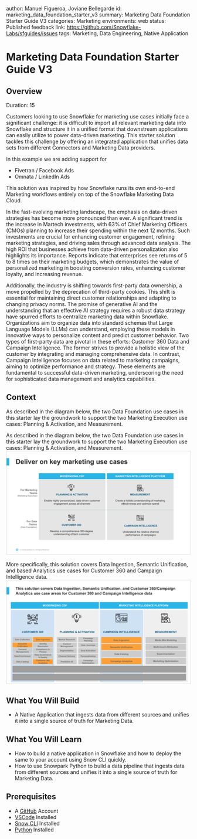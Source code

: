 author: Manuel Figueroa, Joviane Bellegarde
id: marketing_data_foundation_starter_v3
summary: Marketing Data Foundation Starter Guide V3
categories: Marketing
environments: web
status: Published 
feedback link: https://github.com/Snowflake-Labs/sfguides/issues
tags: Marketing, Data Engineering, Native Application

# Marketing Data Foundation Starter Guide V3
<!-- ------------------------ -->
## Overview 

Duration: 15

Customers looking to use Snowflake for marketing use cases initially face a significant challenge: it is difficult to import all relevant marketing data into Snowflake and structure it in a unified format that downstream applications can easily utilize to power data-driven marketing. This starter solution tackles this challenge by offering an integrated application that unifies data sets from different Connectors and Marketing Data providers.

In this example we are adding support for 
- Fivetran / Facebook Ads
- Omnata / LinkedIn Ads

This solution was inspired by how Snowflake runs its own end-to-end Marketing workflows entirely on top of the Snowflake Marketing Data Cloud.

In the fast-evolving marketing landscape, the emphasis on data-driven strategies has become more pronounced than ever. A significant trend is the increase in Martech investments, with 63% of Chief Marketing Officers (CMOs) planning to increase their spending within the next 12 months. Such investments are crucial for enhancing customer engagement, refining marketing strategies, and driving sales through advanced data analysis. The high ROI that businesses achieve from data-driven personalization also highlights its importance. Reports indicate that enterprises see returns of 5 to 8 times on their marketing budgets, which demonstrates the value of personalized marketing in boosting conversion rates, enhancing customer loyalty, and increasing revenue.

Additionally, the industry is shifting towards first-party data ownership, a move propelled by the deprecation of third-party cookies. This shift is essential for maintaining direct customer relationships and adapting to changing privacy norms. The promise of generative AI and the understanding that an effective AI strategy requires a robust data strategy have spurred efforts to centralize marketing data within Snowflake. Organizations aim to organize data into standard schemas that Large Language Models (LLMs) can understand, employing these models in innovative ways to personalize content and predict customer behavior. Two types of first-party data are pivotal in these efforts: Customer 360 Data and Campaign Intelligence. The former strives to provide a holistic view of the customer by integrating and managing comprehensive data. In contrast, Campaign Intelligence focuses on data related to marketing campaigns, aiming to optimize performance and strategy. These elements are fundamental to successful data-driven marketing, underscoring the need for sophisticated data management and analytics capabilities.

## Context
As described in the diagram below, the two Data Foundation use cases in this starter lay the groundwork to support the two Marketing Execution use cases: Planning & Activation, and Measurement.

As described in the diagram below, the two Data Foundation use cases in this starter lay the groundwork to support the two Marketing Execution use cases: Planning & Activation, and Measurement.
![overview](assets/context.png)

More specifically, this solution covers Data Ingestion, Semantic Unification, and based Analytics use cases for Customer 360 and Campaign Intelligence data.
![overview](assets/context2.png)

## What You Will Build
- A Native Application that ingests data from different sources and unifies it into a single source of truth for Marketing Data.

## What You Will Learn
- How to build a native application in Snowflake and how to deploy the same to your account using Snow CLI quickly.
- How to use Snowpark Python to build a data pipeline that ingests data from different sources and unifies it into a single source of truth for Marketing Data.

## Prerequisites
- A [GitHub](https://github.com/) Account
- [VSCode](https://code.visualstudio.com/download) Installed
- [Snow CLI](https://docs.snowflake.com/developer-guide/snowflake-cli/index) Installed
- [Python](https://www.python.org/downloads/) Installed

[//]: # (<!-- ------------------------ -->)

[//]: # (## The App Architecture)

[//]: # ()
[//]: # (This solution consists of 2 individual solutions.)

[//]: # ()
[//]: # (### Data Foundation Starter for Customer 360)

[//]: # ()
[//]: # (![C360 Architecture]&#40;assets/Detailed_Arch-Customer72.png&#41;)

[//]: # ()
[//]: # (### Data Foundation Starter for Campaign Intelligence)

[//]: # ()
[//]: # (![C360 Architecture]&#40;assets/Detailed-Arch-Marketing72.png&#41;)

[//]: # ()
[//]: # ()
[//]: # (<!-- ------------------------ -->)

[//]: # (## Setup)

[//]: # ()
[//]: # (### Clone GitHub repository)

[//]: # (Duration: 2)

[//]: # ()
[//]: # (Clone the git repo to your local)

[//]: # ()
[//]: # (```console)

[//]: # (git clone https://github.com/Snowflake-Labs/sfguide-marketing-data-foundation-starter.git)

[//]: # (```)

[//]: # ()
[//]: # (### Create a connection)

[//]: # ()
[//]: # (Run the below command and provide your account details.)

[//]: # ()
[//]: # (```console)

[//]: # (snow connection add)

[//]: # (```)

[//]: # ()
[//]: # ()
[//]: # (Test your connection by running the below command)

[//]: # ()
[//]: # (```console)

[//]: # (snow connection test --connection="marketing_demo_conn")

[//]: # (```)

[//]: # ()
[//]: # (Refer to the screenshot below for more info.)

[//]: # ()
[//]: # ()
[//]: # (![Alt text]&#40;assets/Snowconnection-create-test.png&#41;)

[//]: # ()
[//]: # ()
[//]: # (## Create Database objects)

[//]: # ()
[//]: # (Duration: 2)

[//]: # ()
[//]: # (Navigate to the repo folder in your local machine and run the below command to create your database, schema and stage objects)

[//]: # ()
[//]: # (First lets export the connection name to the default connection)

[//]: # ()
[//]: # (```console)

[//]: # (export SNOWFLAKE_DEFAULT_CONNECTION_NAME=marketing_demo_conn)

[//]: # (```)

[//]: # ()
[//]: # (```console)

[//]: # (cd sfguide-marketing-data-foundation-starter)

[//]: # (```)

[//]: # ()
[//]: # (```console)

[//]: # (snow sql -f sql_scripts/setup.sql)

[//]: # (```)

[//]: # ()
[//]: # (![Alt text]&#40;assets/run-setup-script.png&#41;)

[//]: # ()
[//]: # (## Upload sample data to stage)

[//]: # ()
[//]: # (Duration: 4)

[//]: # ()
[//]: # (Upload all the sample data files in the folder data to the stage created in step 1)

[//]: # ()
[//]: # ()
[//]: # (```console)

[//]: # (snow stage copy data/worldcities.csv @MARKETING_DATA_FOUNDATION.demo.data_stg/data)

[//]: # (```)

[//]: # ()
[//]: # (```console)

[//]: # (snow stage copy data/sf_data/ @MARKETING_DATA_FOUNDATION.demo.data_stg/data/sf_data/ --parallel 10)

[//]: # (```)

[//]: # ()
[//]: # (```console)

[//]: # (snow stage copy data/ga_data/ @MARKETING_DATA_FOUNDATION.demo.data_stg/data/ga_data/ --parallel 20)

[//]: # (```)

[//]: # ()
[//]: # (```console)

[//]: # (snow stage copy data/sample_data.gz @MARKETING_DATA_FOUNDATION.demo.data_stg/data/)

[//]: # (```)

[//]: # ()
[//]: # (![Alt text]&#40;assets/Upload-to-Stage.png&#41;)

[//]: # ()
[//]: # ()
[//]: # (If the upload fails due to an access issue then, please follow the instructions in this [document]&#40;https://docs.snowflake.com/en/user-guide/data-load-local-file-system-stage-ui&#41; to upload the files directly to Snowflake Stage.)

[//]: # ()
[//]: # ()
[//]: # (## Load Sample data to the table and Create a Native Application)

[//]: # ()
[//]: # (Duration: 2)

[//]: # ()
[//]: # (### Load data and create views)

[//]: # ()
[//]: # (Run the below command to create the views that will be bundled along with the native app)

[//]: # ()
[//]: # (```console)

[//]: # (snow sql -f sql_scripts/build_views.sql)

[//]: # (```)

[//]: # ()
[//]: # (### Build NativeApp)

[//]: # ()
[//]: # (```console)

[//]: # (snow app run)

[//]: # (```)

[//]: # ()
[//]: # (![Alt text]&#40;assets/Appcreation.png&#41;)

[//]: # ()
[//]: # ()
[//]: # (## [Quick-deploy] Build and Deploy App in one go)

[//]: # ()
[//]: # (Duration: 2)

[//]: # ()
[//]: # (Please **DO NOT** run this step if you have completed individual steps above. This step is for users to quickly run all the snow cli commands in one go.)

[//]: # ()
[//]: # (```sh)

[//]: # (bash ./sfguide-marketing-data-foundation-starter/build_deploy_app.sh)

[//]: # (```)

[//]: # ()
[//]: # (![Alt text]&#40;assets/Appcreation.png&#41;)

[//]: # ()
[//]: # (## Conclusion and Resources)

[//]: # (Duration: 1)

[//]: # ()
[//]: # (Congratulations! You have successfully learned how to easily build an end-to-end Native Application loading sample data. )

[//]: # ()
[//]: # (### What you learned)

[//]: # ()
[//]: # (* How to build a native application in Snowflake and how to deploy the same to your account using Snow CLI quickly.)

[//]: # ()
[//]: # (### Related Resources)

[//]: # ()
[//]: # (Want to learn more about the tools and technologies used by your app? Check out the following resources:)

[//]: # ()
[//]: # (* [Source Code on GitHub]&#40;https://github.com/Snowflake-Labs/sfguide-marketing-data-foundation-starter&#41;)

[//]: # (* [Snowpark Python Developer Guide]&#40;https://docs.snowflake.com/en/developer-guide/snowpark/python/index&#41;)

[//]: # (* [Snowpark Guide for Data Engineers]&#40;https://www.snowflake.com/resource/the-data-engineers-guide-to-python-for-snowflake/&#41;)

[//]: # (* [Getting Started with Snow CLI]&#40;https://quickstarts.snowflake.com/guide/getting-started-with-snowflake-cli/index.html#0&#41;)

